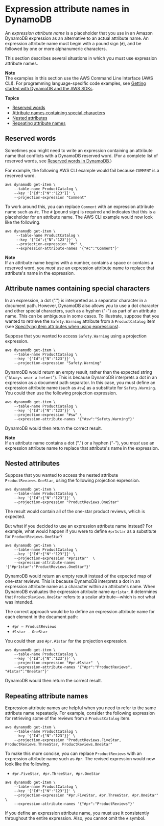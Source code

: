 # Expression attribute names in DynamoDB<a name="Expressions.ExpressionAttributeNames"></a>

An *expression attribute name* is a placeholder that you use in an Amazon DynamoDB expression as an alternative to an actual attribute name\. An expression attribute name must begin with a pound sign \(`#`\), and be followed by one or more alphanumeric characters\. 

This section describes several situations in which you must use expression attribute names\.

**Note**  
The examples in this section use the AWS Command Line Interface \(AWS CLI\)\. For programming language\-specific code examples, see [Getting started with DynamoDB and the AWS SDKs](GettingStarted.md)\.

**Topics**
+ [Reserved words](#Expressions.ExpressionAttributeNames.ReservedWords)
+ [Attribute names containing special characters](#Expressions.ExpressionAttributeNames.AttributeNamesContainingSpecialCharacters)
+ [Nested attributes](#Expressions.ExpressionAttributeNames.NestedAttributes)
+ [Repeating attribute names](#Expressions.ExpressionAttributeNames.RepeatingAttributeNames)

## Reserved words<a name="Expressions.ExpressionAttributeNames.ReservedWords"></a>

Sometimes you might need to write an expression containing an attribute name that conflicts with a DynamoDB reserved word\. \(For a complete list of reserved words, see [Reserved words in DynamoDB](ReservedWords.md)\.\)

For example, the following AWS CLI example would fail because `COMMENT` is a reserved word\.

```
aws dynamodb get-item \
    --table-name ProductCatalog \
    --key '{"Id":{"N":"123"}}' \
    --projection-expression "Comment"
```

To work around this, you can replace `Comment` with an expression attribute name such as `#c`\. The `#` \(pound sign\) is required and indicates that this is a placeholder for an attribute name\. The AWS CLI example would now look like the following\.

```
aws dynamodb get-item \
     --table-name ProductCatalog \
     --key '{"Id":{"N":"123"}}' \
     --projection-expression "#c" \
     --expression-attribute-names '{"#c":"Comment"}'
```

**Note**  
If an attribute name begins with a number, contains a space or contains a reserved word, you *must* use an expression attribute name to replace that attribute's name in the expression\.

## Attribute names containing special characters<a name="Expressions.ExpressionAttributeNames.AttributeNamesContainingSpecialCharacters"></a>

In an expression, a dot \("\."\) is interpreted as a separator character in a document path\. However, DynamoDB also allows you to use a dot character and other special characters, such as a hyphen \("\-"\) as part of an attribute name\. This can be ambiguous in some cases\. To illustrate, suppose that you wanted to retrieve the `Safety.Warning` attribute from a `ProductCatalog` item \(see [Specifying item attributes when using expressions](Expressions.Attributes.md)\)\.

Suppose that you wanted to access `Safety.Warning` using a projection expression\.

```
aws dynamodb get-item \
    --table-name ProductCatalog \
    --key '{"Id":{"N":"123"}}' \
    --projection-expression "Safety.Warning"
```

DynamoDB would return an empty result, rather than the expected string \("`Always wear a helmet`"\)\. This is because DynamoDB interprets a dot in an expression as a document path separator\. In this case, you must define an expression attribute name \(such as `#sw`\) as a substitute for `Safety.Warning`\. You could then use the following projection expression\.

```
aws dynamodb get-item \
    --table-name ProductCatalog \
    --key '{"Id":{"N":"123"}}' \
    --projection-expression "#sw" \
    --expression-attribute-names '{"#sw":"Safety.Warning"}'
```

DynamoDB would then return the correct result\.

**Note**  
If an attribute name contains a dot \("\."\) or a hyphen \("\-"\), you *must* use an expression attribute name to replace that attribute's name in the expression\.

## Nested attributes<a name="Expressions.ExpressionAttributeNames.NestedAttributes"></a>

Suppose that you wanted to access the nested attribute `ProductReviews.OneStar`, using the following projection expression\.

```
aws dynamodb get-item \
    --table-name ProductCatalog \
    --key '{"Id":{"N":"123"}}' \
    --projection-expression "ProductReviews.OneStar"
```

The result would contain all of the one\-star product reviews, which is expected\.

But what if you decided to use an expression attribute name instead? For example, what would happen if you were to define `#pr1star` as a substitute for `ProductReviews.OneStar`? 

```
aws dynamodb get-item \
    --table-name ProductCatalog \
    --key '{"Id":{"N":"123"}}' \
    --projection-expression "#pr1star"  \
    --expression-attribute-names '{"#pr1star":"ProductReviews.OneStar"}'
```

DynamoDB would return an empty result instead of the expected map of one\-star reviews\. This is because DynamoDB interprets a dot in an expression attribute name as a character within an attribute's name\. When DynamoDB evaluates the expression attribute name `#pr1star`, it determines that `ProductReviews.OneStar` refers to a scalar attribute—which is not what was intended\.

The correct approach would be to define an expression attribute name for each element in the document path:
+ `#pr — ProductReviews`
+ `#1star — OneStar`

You could then use `#pr.#1star` for the projection expression\.

```
aws dynamodb get-item \
    --table-name ProductCatalog \
    --key '{"Id":{"N":"123"}}' \
    --projection-expression "#pr.#1star"  \
    --expression-attribute-names '{"#pr":"ProductReviews", "#1star":"OneStar"}'
```

DynamoDB would then return the correct result\.

## Repeating attribute names<a name="Expressions.ExpressionAttributeNames.RepeatingAttributeNames"></a>

Expression attribute names are helpful when you need to refer to the same attribute name repeatedly\. For example, consider the following expression for retrieving some of the reviews from a `ProductCatalog` item\.

```
aws dynamodb get-item \
    --table-name ProductCatalog \
    --key '{"Id":{"N":"123"}}' \
    --projection-expression "ProductReviews.FiveStar, ProductReviews.ThreeStar, ProductReviews.OneStar"
```

To make this more concise, you can replace `ProductReviews` with an expression attribute name such as `#pr`\. The revised expression would now look like the following\.
+  `#pr.FiveStar, #pr.ThreeStar, #pr.OneStar` 

```
aws dynamodb get-item \
    --table-name ProductCatalog \
    --key '{"Id":{"N":"123"}}' \
    --projection-expression "#pr.FiveStar, #pr.ThreeStar, #pr.OneStar" \
    --expression-attribute-names '{"#pr":"ProductReviews"}'
```

If you define an expression attribute name, you must use it consistently throughout the entire expression\. Also, you cannot omit the `#` symbol\. 